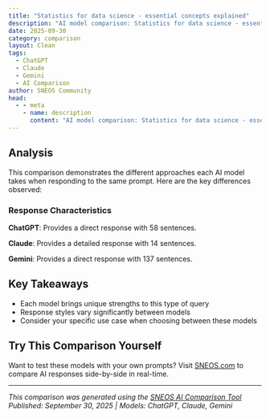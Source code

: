 ```yaml
---
title: "Statistics for data science - essential concepts explained"
description: "AI model comparison: Statistics for data science - essential concepts explained..."
date: 2025-09-30
category: comparison
layout: Clean
tags:
  - ChatGPT
  - Claude
  - Gemini
  - AI Comparison
author: SNEOS Community
head:
  - - meta
    - name: description
      content: "AI model comparison: Statistics for data science - essential concepts explained..."
---
```


<ChatComparison
  title="Statistics for data science - essential concepts explained"
  prompt="Statistics for data science - essential concepts explained"
  :responses='{"ChatGPT": "Certainly! Here\u2019s an overview of essential statistical concepts in data science explained in a clear and concise manner:\n\n### 1. Descriptive Statistics\nDescriptive statistics summarize and describe the main features of a dataset.\n\n- **Mean (Average):** Sum of all values divided by the number of values.\n- **Median:** The middle value when data is sorted.\n- **Mode:** The most frequent value.\n- **Variance:** Measure of how spread out the data is.\n- **Standard Deviation:** Square root of variance; indicates data dispersion.\n- **Range:** Difference between the maximum and minimum values.\n- **Percentiles/Quartiles:** Values that divide data into parts; e.g., median is the 50th percentile.\n\n### 2. Probability\nProbability quantifies the likelihood of an event occurring.\n\n- **Probability Distribution:** Describes how probabilities are distributed over values.\n- **Discrete vs Continuous:** Discrete distributions (e.g., Binomial) deal with countable outcomes; continuous distributions (e.g., Normal) deal with continuous outcomes.\n- **Common Distributions:** \n - Normal (Gaussian) Distribution\n - Binomial Distribution\n - Poisson Distribution\n\n### 3. Inferential Statistics\nInferential statistics help make conclusions about a population based on sample data.\n\n- **Population vs Sample:** Population is the entire group; sample is a subset.\n- **Sampling:** Selecting a representative group from a population.\n- **Hypothesis Testing:** Procedure to test assumptions (hypotheses) about a population.\n - **Null Hypothesis (H0):** Assumes no effect or difference.\n - **Alternative Hypothesis (H1):** Assumes an effect or difference.\n - **p-value:** Probability of obtaining test results at least as extreme as the observed results, assuming H0 is true.\n - **Significance Level (\u03B1):** Threshold (commonly 0.05) to reject H0.\n- **Confidence Intervals:** Range of values expected to contain the population parameter with a specified confidence level (e.g., 95%).\n\n### 4. Correlation and Regression\nUsed to study relationships between variables.\n\n- **Correlation:** Measures the strength and direction of a linear relationship between two variables (ranges from -1 to 1).\n- **Regression Analysis:** Models the relationship between dependent and independent variable(s).\n - **Linear Regression:** Fits a straight line to the data.\n - **Multiple Regression:** Uses multiple independent variables.\n \n### 5. Bayesian Statistics\nIncorporates prior knowledge along with new evidence to update beliefs.\n\n- **Bayes\u0027 Theorem:** \n \\[\n P(A|B) = \\frac{P(B|A) \\times P(A)}{P(B)}\n \\]\n Where \\(P(A|B)\\) is the posterior probability.\n \n### 6. Sampling Techniques\nMethods to select representative samples.\n\n- **Random Sampling:** Every member has an equal chance.\n- **Stratified Sampling:** Population divided into strata; samples taken from each.\n- **Cluster Sampling:** Population divided into clusters; some clusters fully sampled.\n\n### 7. Bias and Variance\nUnderstanding errors in models.\n\n- **Bias:** Error due to overly simplistic assumptions.\n- **Variance:** Error due to sensitivity to small fluctuations in training data.\n- **Bias-Variance Tradeoff:** Balancing bias and variance to minimize total error.\n\n---\n\n### Why is Statistics Important in Data Science?\n\n- **Data Understanding:** Summarize and explore data.\n- **Decision Making:** Draw valid conclusions from data.\n- **Predictive Modeling:** Build and evaluate models.\n- **Uncertainty Quantification:** Understand the reliability of results.\n\n---\n\nIf you\u0027d like, I can provide more details or examples on any of these topics!", "Claude": "# Statistics for Data Science: Essential Concepts\n\nStatistics forms the foundation of data science, providing tools to understand, analyze, and extract insights from data. Here are the key concepts every data scientist should master:\n\n## 1. Descriptive Statistics\n\n### Measures of Central Tendency\n- **Mean**: Average value of a dataset\n- **Median**: Middle value when data is ordered\n- **Mode**: Most frequently occurring value\n\n### Measures of Variability\n- **Variance**: Average squared deviation from the mean\n- **Standard Deviation**: Square root of variance\n- **Range**: Difference between max and min values\n- **Interquartile Range (IQR)**: Range of the middle 50% of data\n\n## 2. Probability Fundamentals\n\n### Key Concepts\n- **Sample Space**: All possible outcomes\n- **Events**: Specific outcomes or combinations\n- **Probability Rules**: Addition, multiplication, conditional probability\n- **Bayes\u0027 Theorem**: P(A|B) = P(B|A) \u00D7 P(A) / P(B)\n\n### Probability Distributions\n- **Normal Distribution**: Bell-shaped, symmetric\n- **Binomial Distribution**: Success/failure scenarios\n- **Poisson Distribution**: Count of events in fixed intervals\n- **Exponential Distribution**: Time between events\n\n## 3. Inferential Statistics\n\n### Sampling and Estimation\n- **Sampling Methods**: Random, stratified, cluster sampling\n- **Central Limit Theorem**: Sample means approach normal distribution\n- **Confidence Intervals**: Range of plausible values for population parameters\n- **Point vs. Interval Estimation**\n\n### Hypothesis Testing\n- **Null and Alternative Hypotheses**\n- **Type I and Type II Errors**\n- **p-values and significance levels**\n- **Common Tests**:\n - t-tests (one-sample, two-sample, paired)\n - Chi-square tests\n - ANOVA (Analysis of Variance)\n - Non-parametric tests (Mann-Whitney, Wilcoxon)\n\n## 4. Correlation and Regression\n\n### Correlation Analysis\n- **Pearson Correlation**: Linear relationships between continuous variables\n- **Spearman Correlation**: Monotonic relationships (rank-based)\n- **Correlation vs. Causation**: Understanding the distinction\n\n### Regression Analysis\n- **Simple Linear Regression**: One predictor variable\n- **Multiple Linear Regression**: Multiple predictor variables\n- **Assumptions**: Linearity, independence, homoscedasticity, normality\n- **Model Evaluation**: R\u00B2, adjusted R\u00B2, residual analysis\n\n## 5. Experimental Design\n\n### Key Principles\n- **Randomization**: Reducing bias through random assignment\n- **Replication**: Multiple observations for reliability\n- **Control**: Isolating the effect of interest\n- **A/B Testing**: Comparing two versions to determine which performs better\n\n## 6. Statistical Modeling Concepts\n\n### Model Selection and Validation\n- **Overfitting vs. Underfitting**\n- **Cross-validation**: K-fold, leave-one-out\n- **Bias-Variance Tradeoff**\n- **Regularization**: Ridge, Lasso, Elastic Net\n\n### Advanced Topics\n- **Maximum Likelihood Estimation (MLE)**\n- **Bootstrapping**: Resampling method for estimation\n- **Time Series Analysis**: Trend, seasonality, autocorrelation\n- **Multivariate Statistics**: Principal Component Analysis (PCA)\n\n## 7. Practical Applications in Data Science\n\n### Data Exploration\n- **Exploratory Data Analysis (EDA)**\n- **Data visualization principles**\n- **Outlier detection and treatment**\n- **Missing data handling**\n\n### Business Applications\n- **Customer segmentation**\n- **Demand forecasting**\n- **Quality control (Six Sigma)**\n- **Risk assessment and management**\n\n## 8. Common Pitfalls and Best Practices\n\n### Statistical Pitfalls\n- **Selection bias**\n- **Survivorship bias**\n- **Multiple testing problem**\n- **Simpson\u0027s paradox**\n- **Confounding variables**\n\n### Best Practices\n- Always visualize your data first\n- Check statistical assumptions\n- Use appropriate statistical tests\n- Report confidence intervals, not just p-values\n- Consider practical significance vs. statistical significance\n- Validate results with different methods\n\n## Tools and Software\n\n### Programming Languages\n- **R**: Comprehensive statistical computing\n- **Python**: pandas, scipy.stats, statsmodels", "Gemini": "## Essential Statistics Concepts for Data Science Explained\n\nStatistics forms the bedrock of data science. It provides the tools and frameworks for understanding data, drawing inferences, building models, and making predictions. This overview covers key statistical concepts essential for success in data science:\n\n**1. Descriptive Statistics: Summarizing and Describing Data**\n\n* **Measures of Central Tendency:**\n * **Mean (Average):** Sum of values divided by the number of values. Sensitive to outliers.\n * **Median:** Middle value when data is sorted. Robust to outliers.\n * **Mode:** Most frequent value. Useful for categorical data.\n\n* **Measures of Dispersion (Variability):**\n * **Range:** Difference between the maximum and minimum values. Simple but sensitive to outliers.\n * **Variance:** Average of the squared differences from the mean. Measures how spread out the data is.\n * **Standard Deviation:** Square root of the variance. Easier to interpret as it\u0027s in the same units as the data. Represents the typical deviation from the mean.\n * **Interquartile Range (IQR):** Difference between the 75th percentile (Q3) and the 25th percentile (Q1). Robust to outliers.\n\n* **Percentiles and Quantiles:**\n * **Percentile:** The value below which a given percentage of observations in a group of observations fall. e.g., the 90th percentile is the value below which 90% of the data lies.\n * **Quantile:** Divides data into equal-sized, adjacent subgroups. Quartiles (25%, 50%, 75%) and deciles (10%, 20%, ..., 90%) are common examples.\n\n* **Shape of Distribution:**\n * **Symmetry:** Whether the distribution is balanced around the mean. A perfectly symmetrical distribution has mean = median = mode.\n * **Skewness:** Measure of asymmetry. Positive skew (right skew) has a long tail to the right. Negative skew (left skew) has a long tail to the left.\n * **Kurtosis:** Measure of the \u0022tailedness\u0022 of the distribution. High kurtosis means more extreme values (heavy tails). Low kurtosis means fewer extreme values (light tails).\n\n**Why it\u0027s important:** Descriptive statistics allow you to quickly understand the key characteristics of your data before diving into more complex analysis. This helps you identify potential issues like outliers, skewness, and data imbalances.\n\n**2. Probability: Understanding Randomness and Uncertainty**\n\n* **Basic Probability Concepts:**\n * **Event:** A specific outcome or set of outcomes.\n * **Sample Space:** The set of all possible outcomes.\n * **Probability:** The likelihood of an event occurring, expressed as a number between 0 and 1.\n * **Independent Events:** Events where the occurrence of one does not affect the probability of the other.\n * **Dependent Events:** Events where the occurrence of one *does* affect the probability of the other.\n\n* **Probability Distributions:**\n * **Discrete Distributions:** Describe the probability of discrete (countable) outcomes. Examples include:\n * **Bernoulli Distribution:** Probability of success or failure (e.g., coin flip).\n * **Binomial Distribution:** Number of successes in a fixed number of trials (e.g., number of heads in 10 coin flips).\n * **Poisson Distribution:** Number of events occurring in a fixed interval of time or space (e.g., number of customers arriving at a store in an hour).\n * **Continuous Distributions:** Describe the probability of continuous (uncountable) outcomes. Examples include:\n * **Normal Distribution (Gaussian Distribution):** Bell-shaped curve, characterized by mean and standard deviation. Extremely common in nature and statistics. Central to many statistical tests.\n * **Uniform Distribution:** All outcomes are equally likely within a given range.\n * **Exponential Distribution:** Describes the time until an event occurs (e.g., time until a machine fails).\n\n* **Central Limit Theorem (CLT):**\n * States that the distribution of sample means (calculated from independent, random samples) will approach a normal distribution, regardless of the underlying population distribution, as the sample size increases. This is *crucial* for hypothesis testing and confidence intervals.\n\n**Why it\u0027s important:** Probability helps you quantify uncertainty and make informed decisions in the face of incomplete information. Understanding probability distributions allows you to model various real-world phenomena. The CLT is fundamental for statistical inference.\n\n**3. Inferential Statistics: Drawing Conclusions from Data**\n\n* **Hypothesis Testing:**\n * **Null Hypothesis (H0):** A statement of no effect or no difference. The hypothesis we try to disprove.\n * **Alternative Hypothesis (H1 or Ha):** A statement that contradicts the null hypothesis. The hypothesis we are trying to support.\n * **Significance Level (alpha):** The probability of rejecting the null hypothesis when it is actually true (Type I error). Common values are 0.05 (5%) or 0.01 (1%).\n * **P-value:** The probability of observing the data (or more extreme data) if the null hypothesis were true.\n * **Decision Rule:** If the p-value is less than the significance level (alpha), we reject the null hypothesis.\n * **Types of Tests:** t-tests, z-tests, chi-square tests, ANOVA. The choice of test depends on the type of data and the research question.\n * **Type I Error (False Positive):** Rejecting the null hypothesis when it is actually true.\n * **Type II Error (False Negative):** Failing to reject the null hypothesis when it is actually false.\n * **Power of a Test:** The probability of correctly rejecting the null hypothesis when it is false.\n\n* **Confidence Intervals:**\n * A range of values that is likely to contain the true population parameter (e.g., population mean) with a certain level of confidence.\n * Calculated based on sample data and a chosen confidence level (e.g., 95% confidence interval).\n\n* **Regression Analysis:**\n * **Linear Regression:** Models the relationship between a dependent variable and one or more independent variables using a linear equation.\n * **Ordinary Least Squares (OLS):** A common method for estimating the parameters of a linear regression model by minimizing the sum of squared residuals.\n * **R-squared:** A measure of how well the regression model fits the data (proportion of variance explained).\n * **Assumptions of Linear Regression:** Linearity, independence of errors, homoscedasticity (constant variance of errors), normality of errors.\n * **Multiple Regression:** Linear regression with multiple independent variables.\n * **Logistic Regression:** Models the probability of a binary outcome (e.g., yes/no, true/false) based on one or more independent variables.\n\n* **A/B Testing:**\n * A specific type of hypothesis testing used to compare two versions of a website, app, or other product to determine which performs better.\n * Involves randomly assigning users to different versions (A and B) and measuring the difference in key metrics.\n\n**Why it\u0027s important:** Inferential statistics allows you to draw conclusions about a population based on a sample of data. This is essential for making data-driven decisions, testing hypotheses, and predicting future outcomes.\n\n**4. Sampling Techniques**\n\n* **Random Sampling:** Each member of the population has an equal chance of being selected. Minimizes bias.\n* **Stratified Sampling:** Population is divided into subgroups (strata), and a random sample is taken from each stratum. Ensures representation of different groups.\n* **Cluster Sampling:** Population is divided into clusters, and a random sample of clusters is selected. Useful when it\u0027s difficult or expensive to sample individuals directly.\n* **Convenience Sampling:** Selecting individuals who are easily accessible. Prone to bias.\n\n**Why it\u0027s important:** The way you collect your data significantly impacts the validity and generalizability of your results. Choosing the appropriate sampling method helps ensure your sample is representative of the population you\u0027re trying to study.\n\n**5. Experimental Design**\n\n* **Randomization:** Assigning participants to different treatment groups randomly to minimize bias.\n* **Control Group:** A group that does not receive the treatment being tested, used as a baseline for comparison.\n* **Blinding:** Concealing the treatment assignment from participants (single-blinding) or both participants and researchers (double-blinding) to prevent bias.\n* **Factorial Design:** Experiments with multiple factors (independent variables) that are manipulated simultaneously to study their individual and interactive effects.\n\n**Why it\u0027s important:** Experimental design allows you to establish cause-and-effect relationships. Rigorous experimental design helps ensure that the observed effects are due to the treatment and not to confounding variables.\n\n**6. Bayesian Statistics (Optional, but increasingly important)**\n\n* **Bayes\u0027 Theorem:** Describes how to update the probability of a hypothesis based on new evidence.\n * P(A|B) = [P(B|A) * P(A)] / P(B)\n * P(A|B): Posterior probability (probability of A given B)\n * P(B|A): Likelihood (probability of B given A)\n * P(A): Prior probability (initial belief about A)\n * P(B): Marginal likelihood (probability of B)\n\n* **Prior Distributions:** Represent your initial beliefs about the parameters of a model.\n* **Posterior Distributions:** Represent your updated beliefs about the parameters after observing the data.\n\n**Why it\u0027s important:** Bayesian statistics provides a framework for incorporating prior knowledge into your analysis and updating your beliefs as you gather more data. It\u0027s particularly useful when dealing with limited data or when you have strong prior beliefs.\n\n**Tools \u0026 Technologies:**\n\n* **Python:** Libraries like NumPy, SciPy, Pandas, Statsmodels, Scikit-learn are essential.\n* **R:** A powerful language specifically designed for statistical computing and graphics.\n* **SQL:** For querying and manipulating data from databases.\n* **Visualization Tools:** Matplotlib, Seaborn, Plotly for creating informative visualizations.\n\n**Key Takeaways:**\n\n* Statistics is fundamental to data science.\n* Understand the underlying assumptions of statistical methods.\n* Choose appropriate statistical tests and techniques based on your data and research question.\n* Interpret results correctly and communicate them effectively.\n* Be aware of the limitations of your analysis.\n\nThis is a high-level overview. Each of these concepts can be explored in much greater depth. Continuously learning and practicing statistical methods is crucial for becoming a successful data scientist. Good luck!\n"}' 
  published-date="22:46"
/>

## Analysis

This comparison demonstrates the different approaches each AI model takes when responding to the same prompt. Here are the key differences observed:

### Response Characteristics

**ChatGPT**: Provides a direct response with 58 sentences. 

**Claude**: Provides a detailed response with 14 sentences. 

**Gemini**: Provides a direct response with 137 sentences. 

## Key Takeaways

- Each model brings unique strengths to this type of query
- Response styles vary significantly between models
- Consider your specific use case when choosing between these models

## Try This Comparison Yourself

Want to test these models with your own prompts? Visit [SNEOS.com](https://sneos.com) to compare AI responses side-by-side in real-time.

---

*This comparison was generated using the [SNEOS AI Comparison Tool](https://sneos.com)*
*Published: September 30, 2025 | Models: ChatGPT, Claude, Gemini*
